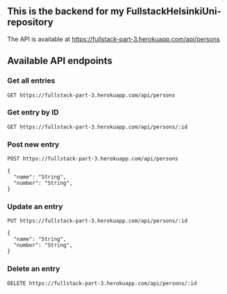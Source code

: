 ## This is the backend for my FullstackHelsinkiUni-repository

The API is available at https://fullstack-part-3.herokuapp.com/api/persons

## Available API endpoints

### Get all entries

```http
GET https://fullstack-part-3.herokuapp.com/api/persons
```

### Get entry by ID

```http
GET https://fullstack-part-3.herokuapp.com/api/persons/:id
```

### Post new entry

```http
POST https://fullstack-part-3.herokuapp.com/api/persons

{
  "name": "String",
  "number": "String",
}
```

### Update an entry

```http
PUT https://fullstack-part-3.herokuapp.com/api/persons/:id

{
  "name": "String",
  "number": "String",
}
```

### Delete an entry

```http
DELETE https://fullstack-part-3.herokuapp.com/api/persons/:id
```
